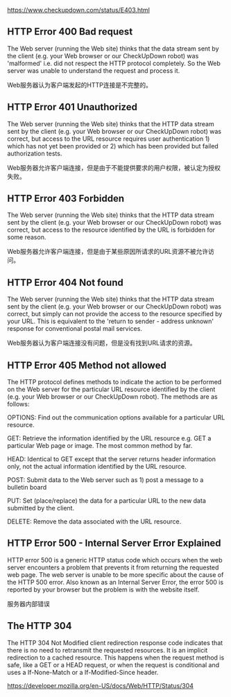 https://www.checkupdown.com/status/E403.html

## HTTP Error 400 Bad request

The Web server (running the Web site) thinks that the data stream sent by the client (e.g. your Web browser or our CheckUpDown robot) was 'malformed' i.e. did not respect the HTTP protocol completely. So the Web server was unable to understand the request and process it.

Web服务器认为客户端发起的HTTP连接是不完整的。

## HTTP Error 401 Unauthorized

The Web server (running the Web site) thinks that the HTTP data stream sent by the client (e.g. your Web browser or our CheckUpDown robot) was correct, but access to the URL resource requires user authentication 1) which has not yet been provided or 2) which has been provided but failed authorization tests. 

Web服务器允许客户端连接，但是由于不能提供要求的用户权限，被认定为授权失败。


## HTTP Error 403 Forbidden

The Web server (running the Web site) thinks that the HTTP data stream sent by the client (e.g. your Web browser or our CheckUpDown robot) was correct, but access to the resource identified by the URL is forbidden for some reason.

Web服务器允许客户端连接，但是由于某些原因所请求的URL资源不被允许访问。


## HTTP Error 404 Not found

The Web server (running the Web site) thinks that the HTTP data stream sent by the client (e.g. your Web browser or our CheckUpDown robot) was correct, but simply can not provide the access to the resource specified by your URL. This is equivalent to the 'return to sender - address unknown' response for conventional postal mail services.

Web服务器认为客户端连接没有问题，但是没有找到URL请求的资源。


## HTTP Error 405 Method not allowed

The HTTP protocol defines methods to indicate the action to be performed on the Web server for the particular URL resource identified by the client (e.g. your Web browser or our CheckUpDown robot). The methods are as follows:

OPTIONS: Find out the communication options available for a particular URL resource. 

GET: Retrieve the information identified by the URL resource e.g. GET a particular Web page or image. The most common method by far.

HEAD: Identical to GET except that the server returns header information only, not the actual information identified by the URL resource. 

POST: Submit data to the Web server such as 1) post a message to a bulletin board

PUT: Set (place/replace) the data for a particular URL to the new data submitted by the client. 

DELETE: Remove the data associated with the URL resource. 


## HTTP Error 500 - Internal Server Error Explained

HTTP error 500 is a generic HTTP status code which occurs when the web server encounters a problem that prevents it from returning the requested web page. The web server is unable to be more specific about the cause of the HTTP 500 error. Also known as an Internal Server Error, the error 500 is reported by your browser but the problem is with the website itself.

服务器内部错误


## The HTTP 304
The HTTP 304 Not Modified client redirection response code indicates that there is no need to retransmit the requested resources. It is an implicit redirection to a cached resource. This happens when the request method is safe, like a GET or a HEAD request, or when the request is conditional and uses a If-None-Match or a If-Modified-Since header.

https://developer.mozilla.org/en-US/docs/Web/HTTP/Status/304

